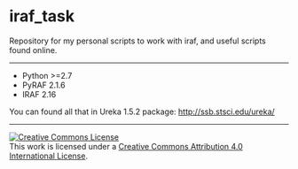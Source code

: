 # iraf_task

Repository for my personal scripts to work with iraf, and useful scripts found online.

___
- Python >=2.7
- PyRAF 2.1.6
- IRAF 2.16

You can found all that in Ureka 1.5.2 package: http://ssb.stsci.edu/ureka/ 

___
<a rel="license" href="http://creativecommons.org/licenses/by/4.0/"><img alt="Creative Commons License" style="border-width:0" src="https://i.creativecommons.org/l/by/4.0/88x31.png" /></a><br />This work is licensed under a <a rel="license" href="http://creativecommons.org/licenses/by/4.0/">Creative Commons Attribution 4.0 International License</a>.
